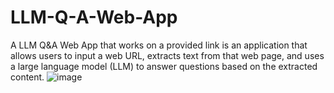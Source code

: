 # LLM-Q-A-Web-App
A LLM Q&amp;A Web App that works on a provided link is an application that allows users to input a web URL, extracts text from that web page, and uses a large language model (LLM) to answer questions based on the extracted content. 
![image](https://github.com/user-attachments/assets/86a1b009-30fb-4be2-b2fa-152347bcd04a)
